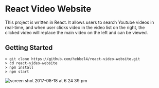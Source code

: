 # React Video Website

This project is written in React. It allows users to search Youtube videos in real-time, and when user clicks video in the video list on the right, the clicked video will replace the main video on the left and can be viewed.

## Getting Started

```
> git clone https://github.com/hebbel4/react-video-website.git
> cd react-video-website
> npm install
> npm start
```

![screen shot 2017-08-18 at 6 24 39 pm](https://user-images.githubusercontent.com/20274213/29479870-a9bbac98-8442-11e7-8cb7-cf83c2aaeb49.png)

